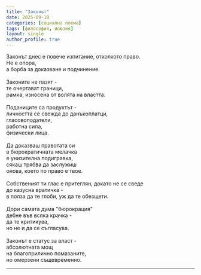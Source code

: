 ```yaml
---
title: "Законът"
date: 2025-09-18
categories: [социална поема]
tags: [философия, илюзия]
layout: single
author_profile: true
---
```


<div class="poem3">

Законът днес е повече изпитание, отколкото право. <br/>
Не е опора, <br/>
а борба за доказване и подчинение. <br/>
 <br/>
Законите не пазят - <br/>
те очертават граници,  <br/>
рамка, износена от волята на властта. <br/>
 <br/>
Поданиците са продуктът - <br/>
личността се свежда до данъкоплатци,  <br/>
гласовоподатели,  <br/>
работна сила,  <br/>
физически лица. <br/>
 <br/>
Да доказваш правотата си <br/>
в бюрократичната мелачка <br/>
е унизителна подигравка, <br/>
сякаш трябва да заслужиш  <br/>
онова, което по право е твое. <br/>
 <br/>
Собственият ти глас е притеглян, докато не се сведе  <br/>
до казусна вратичка - <br/>
в полза да те глоби, уж да те обезщети. <br/>
 <br/>
Дори самата дума "бюрокрация"  <br/>
дебне във всяка крачка - <br/>
да те критикува,  <br/>
но не и да се съгласува. <br/>
 <br/>
Законът е статус за власт -  <br/>
абсолютната мощ  <br/>
на благоприлично помазаните,  <br/>
но омерзени същевременно. <br/>

<hr/>
</div>